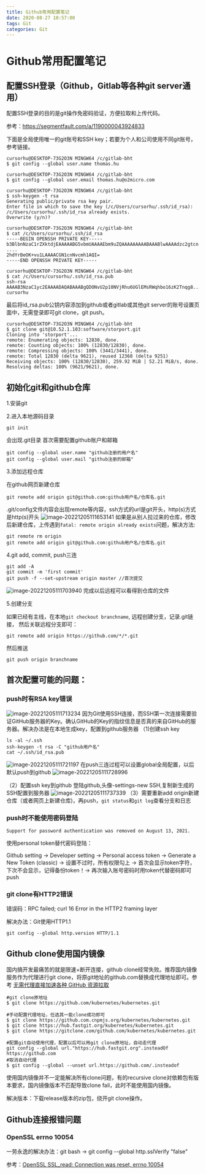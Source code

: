 ```yaml
---
title: Github常用配置笔记
date: 2020-08-27 10:57:00
tags: Git
categories: Git
---
```


# Github常用配置笔记
## 配置SSH登录（Github，Gitlab等各种git server通用）

配置SSH登录的目的是git操作免密码验证，方便拉取和上传代码。

参考：https://segmentfault.com/a/1190000043924833

下面是全局使用唯一的git账号和SSH key；若要为个人和公司使用不同git账号，参考链接。

```
cursorhu@DESKTOP-73G2O3N MINGW64 /c/gitlab-bht
$ git config --global user.name thomas.hu

cursorhu@DESKTOP-73G2O3N MINGW64 /c/gitlab-bht
$ git config --global user.email thomas.hu@o2micro.com

cursorhu@DESKTOP-73G2O3N MINGW64 /c/gitlab-bht
$ ssh-keygen -t rsa
Generating public/private rsa key pair.
Enter file in which to save the key (/c/Users/cursorhu/.ssh/id_rsa):
/c/Users/cursorhu/.ssh/id_rsa already exists.
Overwrite (y/n)?

cursorhu@DESKTOP-73G2O3N MINGW64 /c/gitlab-bht
$ cat /c/Users/cursorhu/.ssh/id_rsa
-----BEGIN OPENSSH PRIVATE KEY-----
b3BlbnNzaC1rZXktdjEAAAAABG5vbmUAAAAEbm9uZQAAAAAAAAABAAABlwAAAAdzc2gtcn
....
2hdYrBeOK+vu1LAAAACGN1cnNvcmh1AQI=
-----END OPENSSH PRIVATE KEY-----

cursorhu@DESKTOP-73G2O3N MINGW64 /c/gitlab-bht
$ cat /c/Users/cursorhu/.ssh/id_rsa.pub
ssh-rsa AAAAB3NzaC1yc2EAAAADAQABAAABgQDONvU2p10NVjRhu6UGlEMsRWqhbo16zK2Tnqg8....chI60tVZHozCK9PMKZd4dE9RoYMXpJWTo6uIRKEV41qHfaiipfsu1ibRCj1drz/3BTs= cursorhu
```

最后将id_rsa.pub公钥内容添加到github或者gitlab或其他git server的账号设置页面中，无需登录即可git clone，git push。

```
cursorhu@DESKTOP-73G2O3N MINGW64 /c/gitlab-bht
$ git clone git@10.52.1.103:software/storport.git
Cloning into 'storport'...
remote: Enumerating objects: 12830, done.
remote: Counting objects: 100% (12830/12830), done.
remote: Compressing objects: 100% (3441/3441), done.
remote: Total 12830 (delta 9621), reused 12368 (delta 9251)
Receiving objects: 100% (12830/12830), 259.92 MiB | 52.21 MiB/s, done.
Resolving deltas: 100% (9621/9621), done.
```



## 初始化git和github仓库

1.安装git

2.进入本地源码目录

    git init

会出现.git目录
首次需要配置github账户和邮箱

    git config --global user.name "github注册的用户名"
    git config --global user.mail "github注册的邮箱"

3.添加远程仓库

在github网页新建仓库

    git remote add origin git@github.com:github用户名/仓库名.git

.git/config文件内容会出现remote等内容，ssh方式的url是git开头，http(s)方式是http(s)开头
![image-20221205111653141](https://cdn.jsdelivr.net/gh/cursorhu/blog-images-on-picgo@master/images/202212051116187.png)
如果是从别人拉过来的仓库，修改后新建仓库，上传遇到`fatal: remote origin already exists`问题，解决方法:

    git remote rm origin
    git remote add origin git@github.com:github用户名/仓库名.git

4.git add, commit, push三连

    git add -A
    git commit -m 'first commit'
    git push -f --set-upstream origin master //首次提交

![image-20221205111703940](https://cdn.jsdelivr.net/gh/cursorhu/blog-images-on-picgo@master/images/202212051117987.png)
完成以后远程可以看得到仓库的文件   

5.创建分支

如果已经有主线，在本地`git checkout branchname`, 远程创建分支，记录.git链接， 然后关联远程分支即可：

    git remote add origin https://github.com/*/*.git

然后推送

    git push origin branchname

## 首次配置可能的问题：
### push时有RSA key错误

![image-20221205111713234](https://cdn.jsdelivr.net/gh/cursorhu/blog-images-on-picgo@master/images/202212051117281.png)
因为Git使用SSH连接，而SSH第一次连接需要验证GitHub服务器的Key。确认GitHub的Key的指纹信息是否真的来自GitHub的服务器。解决办法是在本地生成key，配置到github服务器
（1)创建ssh key

    ls -al ~/.ssh
    ssh-keygen -t rsa -C "github用户名"
    cat ~/.ssh/id_rsa.pub
![image-20221205111721197](https://cdn.jsdelivr.net/gh/cursorhu/blog-images-on-picgo@master/images/202212051117255.png)
在push三连过程可以设置global全局配置，以后默认push到github
![image-20221205111728996](https://cdn.jsdelivr.net/gh/cursorhu/blog-images-on-picgo@master/images/202212051117055.png)

（2）配置ssh key到github
登陆github,头像-settings-new SSH,复制新生成的SSH配置到服务器
![image-20221205111737339](https://cdn.jsdelivr.net/gh/cursorhu/blog-images-on-picgo@master/images/202212051117386.png)
（3）需要重新add origin新建仓库（或者网页上新建仓库)，再push，`git status`和`git log`查看分支和日志

### push时不能使用密码登陆

```
Support for password authentication was removed on August 13, 2021.
```

使用personal token替代密码登陆：

Github setting -> Developer setting -> Personal access token -> Generate a New Token (classic) -> 设置不过时，所有权限勾上 -> 首次会显示token字符，下次不会显示，记得备份token！-> 再次输入账号密码时用token代替密码即可push

### git clone有HTTP2错误

错误码：RPC failed; curl 16 Error in the HTTP2 framing layer

解决办法：Git使用HTTP1.1

```
git config --global http.version HTTP/1.1
```

## Github clone使用国内镜像

国内搞开发最痛苦的就是限速+断开连接，github clone经常失败。推荐国内镜像服务作为代理进行git clone，将原git地址的github.com替换成代理地址即可。参考 [无需代理直接加速各种 GitHub 资源拉取](https://zhuanlan.zhihu.com/p/463954956)

```
#git clone原地址
$ git clone https://github.com/kubernetes/kubernetes.git

#手动配置代理地址，任选其一能clone成功即可
$ git clone https://github.com.cnpmjs.org/kubernetes/kubernetes.git
$ git clone https://hub.fastgit.org/kubernetes/kubernetes.git
$ git clone https://gitclone.com/github.com/kubernetes/kubernetes.git

#配置git自动使用代理，配置以后可以用git clone原地址，自动走代理
git config --global url."https://hub.fastgit.org".insteadOf https://github.com
#取消自动代理
$ git config --global --unset url.https://github.com/.insteadof
```

使用国内镜像并不一定能解决所有clone问题，有的recursive clone对依赖包有版本要求，国内镜像版本不匹配导致clone fail，此时不能使用国内镜像。

解决版本：下载release版本的zip包，绕开git clone操作。

## Github连接报错问题 

### OpenSSL errno 10054

一劳永逸的解决办法：git bash -> git config --global http.sslVerify "false"

参考：[OpenSSL SSL_read: Connection was reset, errno 10054](https://blog.csdn.net/qq_29493173/article/details/114534057)